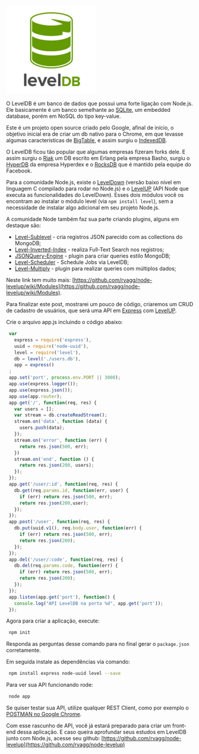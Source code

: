 ![Brincando com LevelDB](images/leveldb.jpg "Brincando com LevelDB")

O LevelDB é um banco de dados que possui uma forte ligação com Node.js. Ele basicamente é um banco semelhante ao [SQLite](http://www.sqlite.org/), um embedded database, porém em NoSQL do tipo key-value.

Este é um projeto open source criado pelo Google, afinal de início, o objetivo inicial era de criar um db nativo para o Chrome, em que levasse algumas características de [BigTable](http://pt.wikipedia.org/wiki/BigTable), e assim surgiu o [IndexedDB](http://www.html5rocks.com/pt/tutorials/indexeddb/todo).

O LevelDB ficou tão popular que algumas empresas fizeram forks dele. E assim surgiu o [Riak](http://basho.com/riak/) um DB escrito em Erlang pela empresa Basho, surgiu o [HyperDB](http://wordpress.org/plugins/hyperdb) da empresa Hyperdex e o [RocksDB](http://rocksdb.org/) que é mantido pela equipe do Facebook.

Para a comunidade Node.js, existe o [LevelDown](https://github.com/rvagg/node-leveldown) (versão baixo nível em linguagem C compilado para rodar no Node.js) e o [LevelUP](https://github.com/rvagg/node-levelup) (API Node que executa as funcionalidades do LevelDown). Esses dois módulos você os encontram ao instalar o módulo level (via `npm install level`), sem a necessidade de instalar algo adicional em seu projeto Node.js.

A comunidade Node também faz sua parte criando plugins, alguns em destaque são:

*   [Level-Sublevel](https://github.com/dominictarr/level-sublevel) - cria registros JSON parecido com as collections do MongoDB;
*   [Level-Inverted-Index](https://github.com/dominictarr/level-inverted-index) - realiza Full-Text Search nos registros;
*   [JSONQuery-Engine](https://github.com/eugeneware/jsonquery-engine) - plugin para criar queries estilo MongoDB;
*   [Level-Scheduler](https://github.com/juliangruber/level-schedule) - Schedule Jobs via LevelDB;
*   [Level-Multiply](https://github.com/rvagg/node-level-multiply) - plugin para realizar queries com múltiplos dados;

Neste link tem muito mais: [https://github.com/rvagg/node-levelup/wiki/Modules](https://github.com/rvagg/node-levelup/wiki/Modules).

Para finalizar este post, mostrarei um pouco de código, criaremos um CRUD de cadastro de usuários, que será uma API em [Express](https://github.com/visionmedia/express) com [LevelUP](https://github.com/rvagg/node-levelup).

Crie o arquivo app.js incluindo o código abaixo:

``` javascript
 var
   express = require('express'),
   uuid = require('node-uuid'),
   level = require('level'),
   db = level('./users.db'),
   app = express()
 ;
 app.set('port', process.env.PORT || 3000);
 app.use(express.logger());
 app.use(express.json());
 app.use(app.router);
 app.get('/', function(req, res) {
   var users = [];
   var stream = db.createReadStream();
   stream.on('data', function (data) {
     users.push(data);
   });
   stream.on('error', function (err) {
     return res.json(500, err);
   })
   stream.on('end', function () {
     return res.json(200, users);
   });
 });
 app.get('/user/:id', function(req, res) {
   db.get(req.params.id, function(err, user) {
     if (err) return res.json(500, err);
     return res.json(200,user);
   });
 });
 app.post('/user', function(req, res) {
   db.put(uuid.v1(), req.body.user, function(err) {
     if (err) return res.json(500, err);
     return res.json(200);
   });
 });
 app.del('/user/:code', function(req, res) {
   db.del(req.params.code, function(err) {
     if (err) return res.json(500, err);
     return res.json(200);
   });
 });
 app.listen(app.get('port'), function() {
   console.log("API LevelDB na porta %d", app.get('port'));
 });
``` 

Agora para criar a aplicação, execute:

``` bash
 npm init
``` 

Responda as perguntas desse comando para no final gerar o `package.json` corretamente.

Em seguida instale as dependências via comando:

``` bash
 npm install express node-uuid level --save
``` 

Para ver sua API funcionando rode:

``` bash
 node app
``` 

Se quiser testar sua API, utilize qualquer REST Client, como por exemplo o [POSTMAN no Google Chrome](https://chrome.google.com/webstore/detail/postman-rest-client/fdmmgilgnpjigdojojpjoooidkmcomcm).

Com esse rascunho de API, você já estará preparado para criar um front-end dessa aplicação. E caso queira aprofundar seus estudos em LevelDB junto com Node.js, acesse seu github: [https://github.com/rvagg/node-levelup](https://github.com/rvagg/node-levelup)